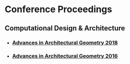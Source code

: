 # Conference Proceedings

## Computational Design & Architecture

* ### [Advances in Architectural Geometry 2018](https://research.chalmers.se/publication/504188/file/504188_Fulltext.pdf)
* ### [Advances in Architectural Geometry 2016](https://vdf.ch/index.php?route=product/product/download&eoa_id=9082&product_id=2001)
